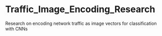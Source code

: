 # Traffic_Image_Encoding_Research
Research on encoding network traffic as image vectors for classification with CNNs
